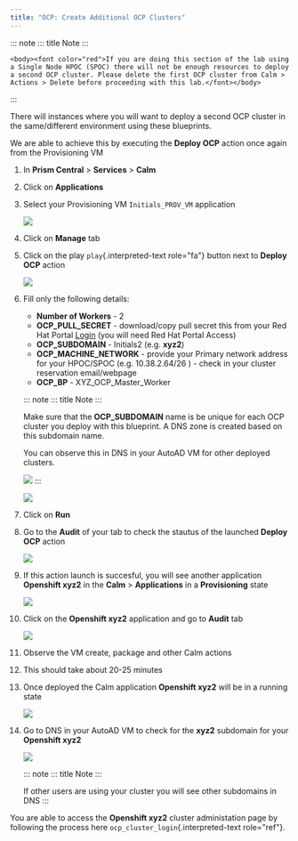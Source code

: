 ```yaml
---
title: "OCP: Create Additional OCP Clusters"
---
```


::: note
::: title
Note
:::

```{=html}
<body><font color="red">If you are doing this section of the lab using a Single Node HPOC (SPOC) there will not be enough resources to deploy a second OCP cluster. Please delete the first OCP cluster from Calm > Actions > Delete before proceeding with this lab.</font></body>
```
:::

There will instances where you will want to deploy a second OCP cluster
in the same/different environment using these blueprints.

We are able to achieve this by executing the **Deploy OCP** action once
again from the Provisioning VM

1.  In **Prism Central** \> **Services** \> **Calm**

2.  Click on **Applications**

3.  Select your Provisioning VM `Initials_PROV_VM` application

    ![](images/prov_vm_app.png)

4.  Click on **Manage** tab

5.  Click on the play `play`{.interpreted-text role="fa"} button next to
    **Deploy OCP** action

    ![](images/ocp_deployocp_action.png)

6.  Fill only the following details:

    -   **Number of Workers** - 2
    -   **OCP_PULL_SECRET** - download/copy pull secret this from your
        Red Hat Portal
        [Login](https://console.redhat.com/openshift/install/pull-secret)
        (you will need Red Hat Portal Access)
    -   **OCP_SUBDOMAIN** - Initials2 (e.g. **xyz2**)
    -   **OCP_MACHINE_NETWORK** - provide your Primary network address
        for your HPOC/SPOC (e.g. 10.38.2.64/26 ) - check in your cluster
        reservation email/webpage
    -   **OCP_BP** - XYZ_OCP_Master_Worker

    ::: note
    ::: title
    Note
    :::

    Make sure that the **OCP_SUBDOMAIN** name is be unique for each OCP
    cluster you deploy with this blueprint. A DNS zone is created based
    on this subdomain name.

    You can observe this in DNS in your AutoAD VM for other deployed
    clusters.

    ![](images/ocp_xyz1_cluster_dns.png)
    :::

    ![](images/ocp_deploy_task_runtime_variables_2.png)

7.  Click on **Run**

8.  Go to the **Audit** of your tab to check the stautus of the launched
    **Deploy OCP** action

    ![](images/ocp_provvm_deploy_audit.png)

9.  If this action launch is succesful, you will see another application
    **Openshift xyz2** in the **Calm** \> **Applications** in a
    **Provisioning** state

    ![](images/ocp_app_provisioning.png)

10. Click on the **Openshift xyz2** application and go to **Audit** tab

    ![](images/ocp_deploy_audit_2.png)

11. Observe the VM create, package and other Calm actions

12. This should take about 20-25 minutes

13. Once deployed the Calm application **Openshift xyz2** will be in a
    running state

    ![](images/ocp_prov_vm_audit_success_2.png)

14. Go to DNS in your AutoAD VM to check for the **xyz2** subdomain for
    your **Openshift xyz2**

    ![](images/ocp_xyz2_cluster_dns.png)

    ::: note
    ::: title
    Note
    :::

    If other users are using your cluster you will see other subdomains
    in DNS
    :::

You are able to access the **Openshift xyz2** cluster administation page
by following the process here `ocp_cluster_login`{.interpreted-text
role="ref"}.
